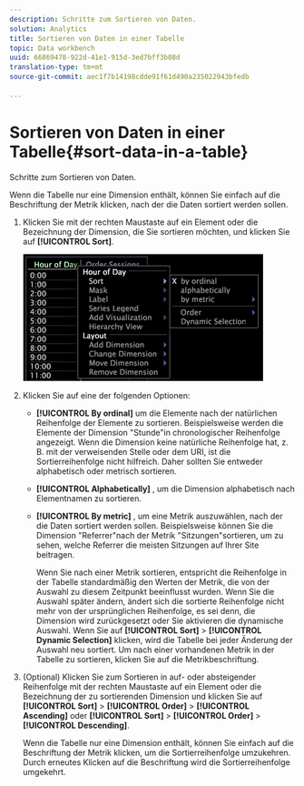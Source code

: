 ```yaml
---
description: Schritte zum Sortieren von Daten.
solution: Analytics
title: Sortieren von Daten in einer Tabelle
topic: Data workbench
uuid: 66869478-922d-41e1-915d-3ed7bff3b08d
translation-type: tm+mt
source-git-commit: aec1f7b14198cdde91f61d490a235022943bfedb

---
```



# Sortieren von Daten in einer Tabelle{#sort-data-in-a-table}

Schritte zum Sortieren von Daten.

Wenn die Tabelle nur eine Dimension enthält, können Sie einfach auf die Beschriftung der Metrik klicken, nach der die Daten sortiert werden sollen.

1. Klicken Sie mit der rechten Maustaste auf ein Element oder die Bezeichnung der Dimension, die Sie sortieren möchten, und klicken Sie auf **[!UICONTROL Sort]**.

   ![](assets/mnu_Table_Sort.png)

1. Klicken Sie auf eine der folgenden Optionen:

   * **[!UICONTROL By ordinal]** um die Elemente nach der natürlichen Reihenfolge der Elemente zu sortieren. Beispielsweise werden die Elemente der Dimension &quot;Stunde&quot;in chronologischer Reihenfolge angezeigt. Wenn die Dimension keine natürliche Reihenfolge hat, z. B. mit der verweisenden Stelle oder dem URI, ist die Sortierreihenfolge nicht hilfreich. Daher sollten Sie entweder alphabetisch oder metrisch sortieren.
   * **[!UICONTROL Alphabetically]** , um die Dimension alphabetisch nach Elementnamen zu sortieren.
   * **[!UICONTROL By metric]** , um eine Metrik auszuwählen, nach der die Daten sortiert werden sollen. Beispielsweise können Sie die Dimension &quot;Referrer&quot;nach der Metrik &quot;Sitzungen&quot;sortieren, um zu sehen, welche Referrer die meisten Sitzungen auf Ihrer Site beitragen.

      Wenn Sie nach einer Metrik sortieren, entspricht die Reihenfolge in der Tabelle standardmäßig den Werten der Metrik, die von der Auswahl zu diesem Zeitpunkt beeinflusst wurden. Wenn Sie die Auswahl später ändern, ändert sich die sortierte Reihenfolge nicht mehr von der ursprünglichen Reihenfolge, es sei denn, die Dimension wird zurückgesetzt oder Sie aktivieren die dynamische Auswahl. Wenn Sie auf **[!UICONTROL Sort]** > **[!UICONTROL Dynamic Selection]** klicken, wird die Tabelle bei jeder Änderung der Auswahl neu sortiert.
   Um nach einer vorhandenen Metrik in der Tabelle zu sortieren, klicken Sie auf die Metrikbeschriftung.

1. (Optional) Klicken Sie zum Sortieren in auf- oder absteigender Reihenfolge mit der rechten Maustaste auf ein Element oder die Bezeichnung der zu sortierenden Dimension und klicken Sie auf **[!UICONTROL Sort]** > **[!UICONTROL Order]** > **[!UICONTROL Ascending]** oder **[!UICONTROL Sort]** > **[!UICONTROL Order]** > **[!UICONTROL Descending]**.

   Wenn die Tabelle nur eine Dimension enthält, können Sie einfach auf die Beschriftung der Metrik klicken, um die Sortierreihenfolge umzukehren. Durch erneutes Klicken auf die Beschriftung wird die Sortierreihenfolge umgekehrt.

